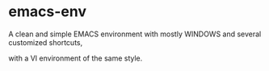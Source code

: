 # emacs-env

A clean and simple EMACS environment with mostly WINDOWS and several customized shortcuts,

with a VI environment of the same style.
